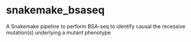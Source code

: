 # snakemake_bsaseq
A Snakemake pipeline to perform BSA-seq to identify causal the recessive mutation(s) underlying a mutant phenotype
